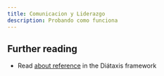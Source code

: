 ```yaml
---
title: Comunicacion y Liderazgo
description: Probando como funciona
---
```


## Further reading

- Read [about reference](https://diataxis.fr/reference/) in the Diátaxis framework
